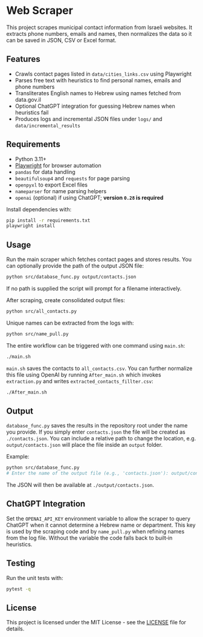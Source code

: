 # Web Scraper

This project scrapes municipal contact information from Israeli websites. It extracts phone numbers, emails and names, then normalizes the data so it can be saved in JSON, CSV or Excel format.

## Features

- Crawls contact pages listed in `data/cities_links.csv` using Playwright
- Parses free text with heuristics to find personal names, emails and phone numbers
- Transliterates English names to Hebrew using names fetched from data.gov.il
- Optional ChatGPT integration for guessing Hebrew names when heuristics fail
- Produces logs and incremental JSON files under `logs/` and `data/incremental_results`

## Requirements

- Python 3.11+
- [Playwright](https://playwright.dev/python/) for browser automation
- `pandas` for data handling
- `beautifulsoup4` and `requests` for page parsing
- `openpyxl` to export Excel files
- `nameparser` for name parsing helpers
- `openai` (optional) if using ChatGPT; **version `0.28` is required**

Install dependencies with:

```bash
pip install -r requirements.txt
playwright install
```

## Usage

Run the main scraper which fetches contact pages and stores results. You can
optionally provide the path of the output JSON file:

```bash
python src/database_func.py output/contacts.json
```
If no path is supplied the script will prompt for a filename interactively.

After scraping, create consolidated output files:

```bash
python src/all_contacts.py
```

Unique names can be extracted from the logs with:

```bash
python src/name_pull.py
```

The entire workflow can be triggered with one command using `main.sh`:

```bash
./main.sh
```

`main.sh` saves the contacts to `all_contacts.csv`. You can further
normalize this file using OpenAI by running `After_main.sh` which invokes
`extraction.py` and writes `extracted_contacts_fillter.csv`:

```bash
./After_main.sh
```

## Output

`database_func.py` saves the results in the repository root under the name you
provide. If you simply enter `contacts.json` the file will be created as
`./contacts.json`. You can include a relative path to change the location, e.g.
`output/contacts.json` will place the file inside an `output` folder.

Example:

```bash
python src/database_func.py
# Enter the name of the output file (e.g., 'contacts.json'): output/contacts.json
```

The JSON will then be available at `./output/contacts.json`.

## ChatGPT Integration

Set the `OPENAI_API_KEY` environment variable to allow the scraper to query ChatGPT when it cannot determine a Hebrew name or department. This key is used by the scraping code and by `name_pull.py` when refining names from the log file. Without the variable the code falls back to built‑in heuristics.

## Testing

Run the unit tests with:

```bash
pytest -q
```

## License

This project is licensed under the MIT License - see the [LICENSE](LICENSE) file for details.